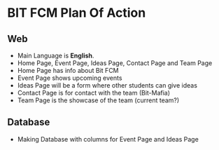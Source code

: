 # BIT FCM Plan Of Action

## Web 

- Main Language is **English**.
- Home Page, Event Page, Ideas Page, Contact Page and Team Page
- Home Page has info about Bit FCM
- Event Page shows upcoming events
- Ideas Page will be a form where other students can give ideas
- Contact Page is for contact with the team (Bit-Mafia)
- Team Page is the showcase of the team (current team?)

## Database

- Making Database with columns for Event Page and Ideas Page
